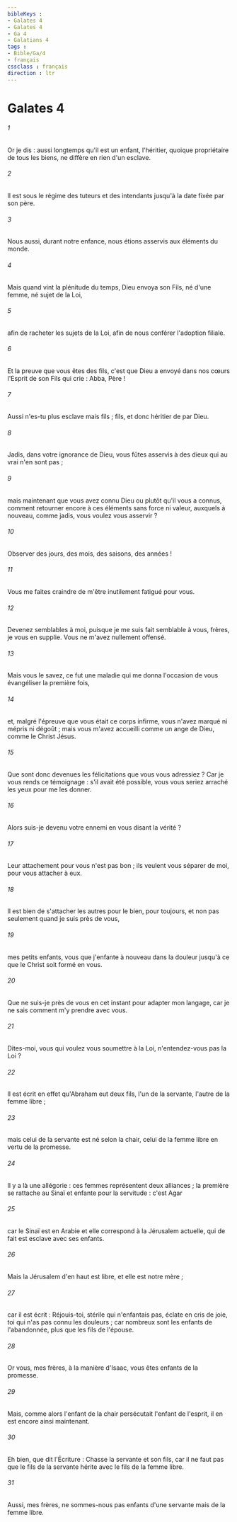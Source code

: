 ```yaml
---
bibleKeys : 
- Galates 4
- Galates 4
- Ga 4
- Galatians 4
tags : 
- Bible/Ga/4
- français
cssclass : français
direction : ltr
---
```


# Galates 4

###### 1
Or je dis : aussi longtemps qu'il est un enfant, l'héritier, quoique propriétaire de tous les biens, ne diffère en rien d'un esclave. 
###### 2
Il est sous le régime des tuteurs et des intendants jusqu'à la date fixée par son père. 
###### 3
Nous aussi, durant notre enfance, nous étions asservis aux éléments du monde. 
###### 4
Mais quand vint la plénitude du temps, Dieu envoya son Fils, né d'une femme, né sujet de la Loi, 
###### 5
afin de racheter les sujets de la Loi, afin de nous conférer l'adoption filiale. 
###### 6
Et la preuve que vous êtes des fils, c'est que Dieu a envoyé dans nos cœurs l'Esprit de son Fils qui crie : Abba, Père ! 
###### 7
Aussi n'es-tu plus esclave mais fils ; fils, et donc héritier de par Dieu. 
###### 8
Jadis, dans votre ignorance de Dieu, vous fûtes asservis à des dieux qui au vrai n'en sont pas ; 
###### 9
mais maintenant que vous avez connu Dieu ou plutôt qu'il vous a connus, comment retourner encore à ces éléments sans force ni valeur, auxquels à nouveau, comme jadis, vous voulez vous asservir ? 
###### 10
Observer des jours, des mois, des saisons, des années ! 
###### 11
Vous me faites craindre de m'être inutilement fatigué pour vous. 
###### 12
Devenez semblables à moi, puisque je me suis fait semblable à vous, frères, je vous en supplie. Vous ne m'avez nullement offensé. 
###### 13
Mais vous le savez, ce fut une maladie qui me donna l'occasion de vous évangéliser la première fois, 
###### 14
et, malgré l'épreuve que vous était ce corps infirme, vous n'avez marqué ni mépris ni dégoût ; mais vous m'avez accueilli comme un ange de Dieu, comme le Christ Jésus. 
###### 15
Que sont donc devenues les félicitations que vous vous adressiez ? Car je vous rends ce témoignage : s'il avait été possible, vous vous seriez arraché les yeux pour me les donner. 
###### 16
Alors suis-je devenu votre ennemi en vous disant la vérité ? 
###### 17
Leur attachement pour vous n'est pas bon ; ils veulent vous séparer de moi, pour vous attacher à eux. 
###### 18
Il est bien de s'attacher les autres pour le bien, pour toujours, et non pas seulement quand je suis près de vous, 
###### 19
mes petits enfants, vous que j'enfante à nouveau dans la douleur jusqu'à ce que le Christ soit formé en vous. 
###### 20
Que ne suis-je près de vous en cet instant pour adapter mon langage, car je ne sais comment m'y prendre avec vous. 
###### 21
Dites-moi, vous qui voulez vous soumettre à la Loi, n'entendez-vous pas la Loi ? 
###### 22
Il est écrit en effet qu'Abraham eut deux fils, l'un de la servante, l'autre de la femme libre ; 
###### 23
mais celui de la servante est né selon la chair, celui de la femme libre en vertu de la promesse. 
###### 24
Il y a là une allégorie : ces femmes représentent deux alliances ; la première se rattache au Sinaï et enfante pour la servitude : c'est Agar 
###### 25
car le Sinaï est en Arabie et elle correspond à la Jérusalem actuelle, qui de fait est esclave avec ses enfants. 
###### 26
Mais la Jérusalem d'en haut est libre, et elle est notre mère ; 
###### 27
car il est écrit : Réjouis-toi, stérile qui n'enfantais pas, éclate en cris de joie, toi qui n'as pas connu les douleurs ; car nombreux sont les enfants de l'abandonnée, plus que les fils de l'épouse. 
###### 28
Or vous, mes frères, à la manière d'Isaac, vous êtes enfants de la promesse. 
###### 29
Mais, comme alors l'enfant de la chair persécutait l'enfant de l'esprit, il en est encore ainsi maintenant. 
###### 30
Eh bien, que dit l'Écriture : Chasse la servante et son fils, car il ne faut pas que le fils de la servante hérite avec le fils de la femme libre. 
###### 31
Aussi, mes frères, ne sommes-nous pas enfants d'une servante mais de la femme libre. 

